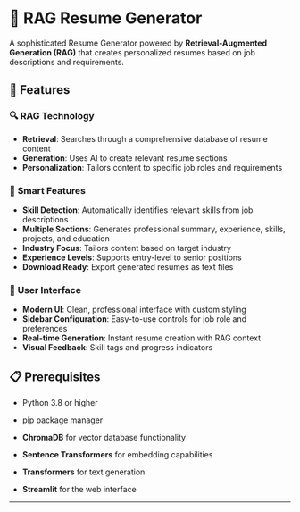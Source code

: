 # 💼 RAG Resume Generator

A sophisticated Resume Generator powered by **Retrieval-Augmented Generation (RAG)** that creates personalized resumes based on job descriptions and requirements.

## 🚀 Features

### 🔍 **RAG Technology**
- **Retrieval**: Searches through a comprehensive database of resume content
- **Generation**: Uses AI to create relevant resume sections
- **Personalization**: Tailors content to specific job roles and requirements

### 🎯 **Smart Features**
- **Skill Detection**: Automatically identifies relevant skills from job descriptions
- **Multiple Sections**: Generates professional summary, experience, skills, projects, and education
- **Industry Focus**: Tailors content based on target industry
- **Experience Levels**: Supports entry-level to senior positions
- **Download Ready**: Export generated resumes as text files

### 🎨 **User Interface**
- **Modern UI**: Clean, professional interface with custom styling
- **Sidebar Configuration**: Easy-to-use controls for job role and preferences
- **Real-time Generation**: Instant resume creation with RAG context
- **Visual Feedback**: Skill tags and progress indicators

## 📋 Prerequisites

- Python 3.8 or higher
- pip package manager


- **ChromaDB** for vector database functionality
- **Sentence Transformers** for embedding capabilities
- **Transformers** for text generation
- **Streamlit** for the web interface

---
 
